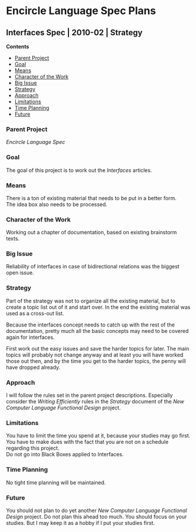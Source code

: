 ﻿Encircle Language Spec Plans
============================

Interfaces Spec | 2010-02 | Strategy
------------------------------------

__Contents__

- [Parent Project](#parent-project)
- [Goal](#goal)
- [Means](#means)
- [Character of the Work](#character-of-the-work)
- [Big Issue](#big-issue)
- [Strategy](#strategy)
- [Approach](#approach)
- [Limitations](#limitations)
- [Time Planning](#time-planning)
- [Future](#future)

### Parent Project

*Encircle Language Spec*

### Goal

The goal of this project is to work out the *Interfaces* articles.

### Means

There is a ton of existing material that needs to be put in a better form.  
The idea box also needs to be processed.

### Character of the Work

Working out a chapter of documentation, based on existing brainstorm texts.

### Big Issue

Reliability of interfaces in case of bidirectional relations was the biggest open issue.

### Strategy

Part of the strategy was not to organize all the existing material, but to create a topic list out of it and start over. In the end the existing material was used as a cross-out list.

Because the interfaces concept needs to catch up with the rest of the documentation, pretty much all the basic concepts may need to be covered again for interfaces.

First work out the easy issues and save the harder topics for later. The main topics will probably not change anyway and at least you will have worked those out then, and by the time you get to the harder topics, the penny will have dropped already.

### Approach

I will follow the rules set in the parent project descriptions. Especially consider the *Writing Efficiently* rules in the *Strategy* document of the *New Computer Language Functional Design* project.

### Limitations

You have to limit the time you spend at it, because your studies may go first.  
You have to make dues with the fact that you are not on a schedule regarding this project.  
Do not go into Black Boxes applied to Interfaces.

### Time Planning

No tight time planning will be maintained.

### Future

You should not plan to do yet another *New Computer Language Functional Design* project. Do not plan this ahead too much. You should focus on your studies. But I may keep it as a hobby if I put your studies first.